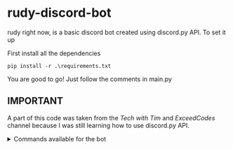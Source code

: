 # rudy-discord-bot
rudy right now, is a basic discord bot created using discord.py API. To set it up

First install all the dependencies

```
pip install -r .\requirements.txt
```
You are good to go! Just follow the comments in main.py

## IMPORTANT 
A part of this code was taken from the *Tech with Tim* and *ExceedCodes* channel because I was still learning how to use discord.py API.

<details>
  <summary>
    Commands available for the bot
  </summary>
  
  says hi to the user
  ```
  /hey
  ```

  allows the owner of the discord server to remove the role of a user
  ```
  /dump <username>
  ```
</details>
